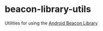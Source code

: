 # beacon-library-utils

Utilities for using
the [Android Beacon Library](https://altbeacon.github.io/android-beacon-library/)